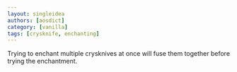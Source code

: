 ```yaml
---
layout: singleidea
authors: [aosdict]
category: [vanilla]
tags: [crysknife, enchanting]
---
```

Trying to enchant multiple crysknives at once will fuse them together before trying the enchantment.
